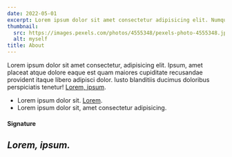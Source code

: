 ```yaml
---
date: 2022-05-01
excerpt: Lorem ipsum dolor sit amet consectetur adipisicing elit. Numquam, mollitia laborum. Molestias.
thumbnail:
  src: https://images.pexels.com/photos/4555348/pexels-photo-4555348.jpeg?w=1280
  alt: myself
title: About
---
```


Lorem ipsum dolor sit amet consectetur, adipisicing elit. Ipsum, amet placeat atque dolore eaque est quam maiores cupiditate recusandae provident itaque libero adipisci dolor. Iusto blanditiis ducimus doloribus perspiciatis tenetur! [Lorem, ipsum](#).

- Lorem ipsum dolor sit. [Lorem](#).
- Lorem ipsum dolor sit, amet consectetur adipisicing.

#### Signature

## _Lorem, ipsum._
